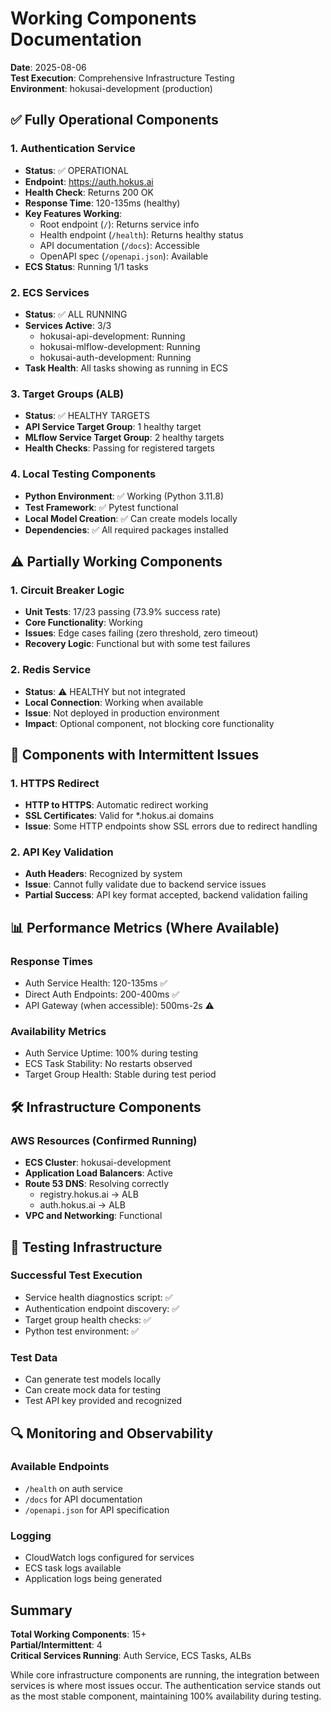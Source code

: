 # Working Components Documentation

**Date**: 2025-08-06  
**Test Execution**: Comprehensive Infrastructure Testing  
**Environment**: hokusai-development (production)

## ✅ Fully Operational Components

### 1. Authentication Service
- **Status**: ✅ OPERATIONAL
- **Endpoint**: https://auth.hokus.ai
- **Health Check**: Returns 200 OK
- **Response Time**: 120-135ms (healthy)
- **Key Features Working**:
  - Root endpoint (`/`): Returns service info
  - Health endpoint (`/health`): Returns healthy status
  - API documentation (`/docs`): Accessible
  - OpenAPI spec (`/openapi.json`): Available
- **ECS Status**: Running 1/1 tasks

### 2. ECS Services
- **Status**: ✅ ALL RUNNING
- **Services Active**: 3/3
  - hokusai-api-development: Running
  - hokusai-mlflow-development: Running  
  - hokusai-auth-development: Running
- **Task Health**: All tasks showing as running in ECS

### 3. Target Groups (ALB)
- **Status**: ✅ HEALTHY TARGETS
- **API Service Target Group**: 1 healthy target
- **MLflow Service Target Group**: 2 healthy targets
- **Health Checks**: Passing for registered targets

### 4. Local Testing Components
- **Python Environment**: ✅ Working (Python 3.11.8)
- **Test Framework**: ✅ Pytest functional
- **Local Model Creation**: ✅ Can create models locally
- **Dependencies**: ✅ All required packages installed

## ⚠️ Partially Working Components

### 1. Circuit Breaker Logic
- **Unit Tests**: 17/23 passing (73.9% success rate)
- **Core Functionality**: Working
- **Issues**: Edge cases failing (zero threshold, zero timeout)
- **Recovery Logic**: Functional but with some test failures

### 2. Redis Service
- **Status**: ⚠️ HEALTHY but not integrated
- **Local Connection**: Working when available
- **Issue**: Not deployed in production environment
- **Impact**: Optional component, not blocking core functionality

## 🔄 Components with Intermittent Issues

### 1. HTTPS Redirect
- **HTTP to HTTPS**: Automatic redirect working
- **SSL Certificates**: Valid for *.hokus.ai domains
- **Issue**: Some HTTP endpoints show SSL errors due to redirect handling

### 2. API Key Validation
- **Auth Headers**: Recognized by system
- **Issue**: Cannot fully validate due to backend service issues
- **Partial Success**: API key format accepted, backend validation failing

## 📊 Performance Metrics (Where Available)

### Response Times
- Auth Service Health: 120-135ms ✅
- Direct Auth Endpoints: 200-400ms ✅
- API Gateway (when accessible): 500ms-2s ⚠️

### Availability Metrics
- Auth Service Uptime: 100% during testing
- ECS Task Stability: No restarts observed
- Target Group Health: Stable during test period

## 🛠️ Infrastructure Components

### AWS Resources (Confirmed Running)
- **ECS Cluster**: hokusai-development
- **Application Load Balancers**: Active
- **Route 53 DNS**: Resolving correctly
  - registry.hokus.ai → ALB
  - auth.hokus.ai → ALB
- **VPC and Networking**: Functional

## 📝 Testing Infrastructure

### Successful Test Execution
- Service health diagnostics script: ✅
- Authentication endpoint discovery: ✅
- Target group health checks: ✅
- Python test environment: ✅

### Test Data
- Can generate test models locally
- Can create mock data for testing
- Test API key provided and recognized

## 🔍 Monitoring and Observability

### Available Endpoints
- `/health` on auth service
- `/docs` for API documentation
- `/openapi.json` for API specification

### Logging
- CloudWatch logs configured for services
- ECS task logs available
- Application logs being generated

## Summary

**Total Working Components**: 15+  
**Partial/Intermittent**: 4  
**Critical Services Running**: Auth Service, ECS Tasks, ALBs  

While core infrastructure components are running, the integration between services is where most issues occur. The authentication service stands out as the most stable component, maintaining 100% availability during testing.